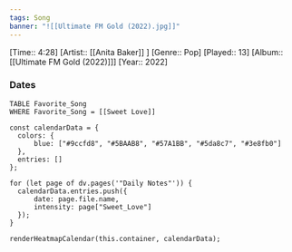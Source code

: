 ```yaml
---
tags: Song  
banner: "![[Ultimate FM Gold (2022).jpg]]"
---
```

[Time:: 4:28]
[Artist:: [[Anita Baker]] ]
[Genre:: Pop]
[Played:: 13]
[Album:: [[Ultimate FM Gold (2022)]]]
[Year:: 2022]
### Dates
````dataview
TABLE Favorite_Song
WHERE Favorite_Song = [[Sweet Love]]
````

  ```dataviewjs
const calendarData = { 
	colors: { 
		blue: ["#9ccfd8", "#5BAAB8", "#57A1BB", "#5da8c7", "#3e8fb0"] 
	}, 
	entries: [] 
}; 

for (let page of dv.pages('"Daily Notes"')) { 
	calendarData.entries.push({ 
		date: page.file.name, 
		intensity: page["Sweet_Love"]
	}); 
} 

renderHeatmapCalendar(this.container, calendarData);
```
